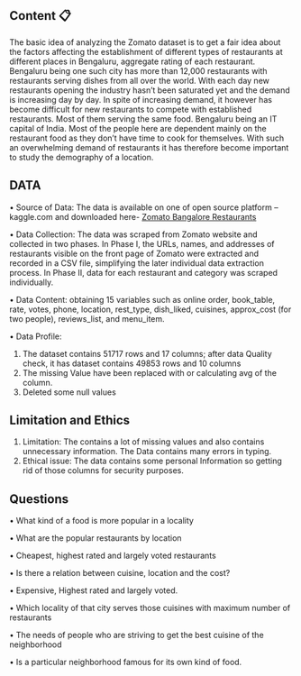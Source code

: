 ## Content 📋
The basic idea of analyzing the Zomato dataset is to get a fair idea about the factors affecting the establishment of different types of restaurants at different places in Bengaluru, aggregate rating of each restaurant.
Bengaluru being one such city has more than 12,000 restaurants with restaurants serving dishes from all over the world. With each day new restaurants opening the industry hasn’t been saturated yet and the demand is increasing day by day.
In spite of increasing demand, it however has become difficult for new restaurants to compete with established restaurants. Most of them serving the same food. Bengaluru being an IT capital of India. Most of the people here are dependent mainly on the restaurant food as they don’t have time to cook for themselves. With such an overwhelming demand of restaurants it has therefore become important to study the demography of a location.


## DATA
• Source of Data: The data is available on one of open source platform – kaggle.com and downloaded here- [Zomato Bangalore Restaurants](https://www.kaggle.com/himanshupoddar/zomato-bangalore-restaurants/download)

• Data Collection: The data was scraped from Zomato website and collected in two phases. In Phase I, the URLs, names, and addresses of restaurants visible on the front page of Zomato were extracted and recorded in a CSV file, simplifying the later individual data extraction process. In Phase II, data for each restaurant and category was scraped individually.

• Data Content: obtaining 15 variables such as online order, book_table, rate, votes, phone, location, rest_type, dish_liked, cuisines, approx_cost (for two people), reviews_list, and menu_item.

• Data Profile:
1. The dataset contains 51717 rows and 17 columns; after data Quality check, it has dataset contains 49853 rows and 10 columns
2. The missing Value have been replaced with or calculating avg of the column.
3. Deleted some null values

## Limitation and Ethics
1. Limitation: The contains a lot of missing values and also contains unnecessary information. The Data contains many errors in typing.
2. Ethical issue: The data contains some personal Information so getting rid of those columns for security purposes.

## Questions
• What kind of a food is more popular in a locality

• What are the popular restaurants by location

• Cheapest, highest rated and largely voted restaurants

• Is there a relation between cuisine, location and the cost?

• Expensive, Highest rated and largely voted.

• Which locality of that city serves those cuisines with maximum number of restaurants

• The needs of people who are striving to get the best cuisine of the neighborhood

• Is a particular neighborhood famous for its own kind of food.
